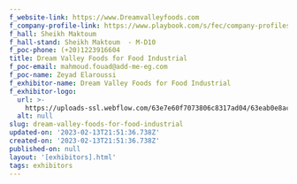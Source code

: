 ```yaml
---
f_website-link: https://www.Dreamvalleyfoods.com
f_company-profile-link: https://www.playbook.com/s/fec/company-profiles
f_hall: Sheikh Maktoum
f_hall-stand: Sheikh Maktoum  - M-D10
f_poc-phone: (+20)1223916604
title: Dream Valley Foods for Food Industrial
f_poc-email: mahmoud.fouad@add-me-eg.com
f_poc-name: Zeyad Elaroussi
f_exhibitor-name: Dream Valley Foods for Food Industrial
f_exhibitor-logo:
  url: >-
    https://uploads-ssl.webflow.com/63e7e60f7073806c8317ad04/63eab0e8ac937f70e0055408_ZjgwMw.jpeg
  alt: null
slug: dream-valley-foods-for-food-industrial
updated-on: '2023-02-13T21:51:36.738Z'
created-on: '2023-02-13T21:51:36.738Z'
published-on: null
layout: '[exhibitors].html'
tags: exhibitors
---
```



